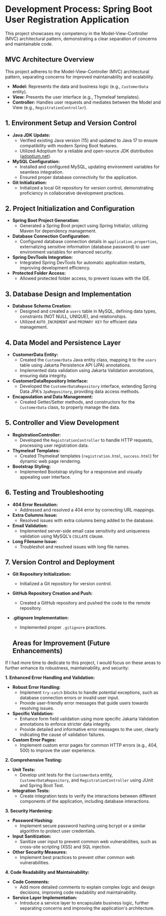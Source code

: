 # Development Process: Spring Boot User Registration Application

This project showcases my competency in the Model-View-Controller (MVC) architectural pattern, demonstrating a clear separation of concerns and maintainable code.

## MVC Architecture Overview

This project adheres to the Model-View-Controller (MVC) architectural pattern, separating concerns for improved maintainability and scalability.

* **Model:** Represents the data and business logic (e.g., `CustomerData` entity).
* **View:** Presents the user interface (e.g., Thymeleaf templates).
* **Controller:** Handles user requests and mediates between the Model and View (e.g., `RegistrationController`).

## 1. Environment Setup and Version Control

* **Java JDK Update:**
    * Verified existing Java version (15) and updated to Java 17 to ensure compatibility with modern Spring Boot features.
    * Utilized Adoptium for a reliable and open-source JDK distribution ([adoptium.net](https://adoptium.net/)).
* **MySQL Configuration:**
    * Installed and configured MySQL, updating environment variables for seamless integration.
    * Ensured proper database connectivity for the application.
* **Git Initialization:**
    * Initialized a local Git repository for version control, demonstrating proficiency in collaborative development practices.

## 2. Project Initialization and Configuration

* **Spring Boot Project Generation:**
    * Generated a Spring Boot project using Spring Initializr, utilizing Maven for dependency management.
* **Database Connection Configuration:**
    * Configured database connection details in `application.properties`, externalizing sensitive information (database password) to user environment variables for enhanced security.
* **Spring DevTools Integration:**
    * Integrated Spring DevTools for automatic application restarts, improving development efficiency.
* **Protected Folder Access:**
    * Allowed protected folder access, to prevent issues with the IDE.

## 3. Database Design and Implementation

* **Database Schema Creation:**
    * Designed and created a `users` table in MySQL, defining data types, constraints (NOT NULL, UNIQUE), and relationships.
    * Utilized `AUTO_INCREMENT` and `PRIMARY KEY` for efficient data management.

## 4. Data Model and Persistence Layer

* **CustomerData Entity:**
    * Created the `CustomerData` Java entity class, mapping it to the `users` table using Jakarta Persistence API (JPA) annotations.
    * Implemented data validation using Jakarta Validation annotations, ensuring data integrity.
* **CustomerDataRepository Interface:**
    * Developed the `CustomerDataRepository` interface, extending Spring Data JPA's `JpaRepository`, providing data access methods.
* **Encapsulation and Data Management:**
    * Created Getter/Setter methods, and constructors for the `CustomerData` class, to properly manage the data.

## 5. Controller and View Development

* **RegistrationController:**
    * Developed the `RegistrationController` to handle HTTP requests, processing user registration data.
* **Thymeleaf Templates:**
    * Created Thymeleaf templates (`registration.html`, `success.html`) for dynamic web page rendering.
* **Bootstrap Styling:**
    * Implemented Bootstrap styling for a responsive and visually appealing user interface.

## 6. Testing and Troubleshooting

* **404 Error Resolution:**
    * Addressed and resolved a 404 error by correcting URL mappings.
* **Extra Columns Issue:**
    * Resolved issues with extra columns being added to the database.
* **Email Validation:**
    * Implemented server-side email case sensitivity and uniqueness validation using MySQL's `COLLATE` clause.
* **Long Filename Issue:**
    * Troubleshot and resolved issues with long file names.

## 7. Version Control and Deployment

* **Git Repository Initialization:**
    * Initialized a Git repository for version control.
* **GitHub Repository Creation and Push:**
    * Created a GitHub repository and pushed the code to the remote repository.
* **.gitignore Implementation:**
    * Implemented proper `.gitignore` practices.
 

  ## Areas for Improvement (Future Enhancements)

If I had more time to dedicate to this project, I would focus on these areas to further enhance its robustness, maintainability, and security:

**1. Enhanced Error Handling and Validation:**

* **Robust Error Handling:**
    * Implement `try-catch` blocks to handle potential exceptions, such as database connection errors or invalid user input.
    * Provide user-friendly error messages that guide users towards resolving issues.
* **Specific Validation:**
    * Enhance form field validation using more specific Jakarta Validation annotations to enforce stricter data integrity.
    * Provide detailed and informative error messages to the user, clearly indicating the cause of validation failures.
* **Custom Error Pages:**
    * Implement custom error pages for common HTTP errors (e.g., 404, 500) to improve the user experience.

**2. Comprehensive Testing:**

* **Unit Tests:**
    * Develop unit tests for the `CustomerData` entity, `CustomerDataRepository`, and `RegistrationController` using JUnit and Spring Boot Test.
* **Integration Tests:**
    * Create integration tests to verify the interactions between different components of the application, including database interactions.

**3. Security Hardening:**

* **Password Hashing:**
    * Implement secure password hashing using bcrypt or a similar algorithm to protect user credentials.
* **Input Sanitization:**
    * Sanitize user input to prevent common web vulnerabilities, such as cross-site scripting (XSS) and SQL injection.
* **Other Security Measures:**
    * Implement best practices to prevent other common web vulnerabilities.

**4. Code Readability and Maintainability:**

* **Code Comments:**
    * Add more detailed comments to explain complex logic and design decisions, improving code readability and maintainability.
* **Service Layer Implementation:**
    * Introduce a service layer to encapsulate business logic, further separating concerns and improving the application's architecture.
